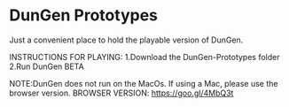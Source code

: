 # DunGen Prototypes
Just a convenient place to hold the playable version of DunGen.  

INSTRUCTIONS FOR PLAYING:
1.Download the DunGen-Prototypes folder
2.Run DunGen BETA

NOTE:DunGen does not run on the MacOs. If using a Mac, please use the browser version.
BROWSER VERSION: https://goo.gl/4MbQ3t
